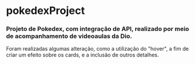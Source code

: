 # pokedexProject

### Projeto de Pokedex, com integração de API, realizado por meio de acompanhamento de videoaulas da Dio.
Foram realizadas algumas alteração, como a utilização do "hover", a fim de criar um efeito sobre os cards, e a inclusão de outros detalhes.
